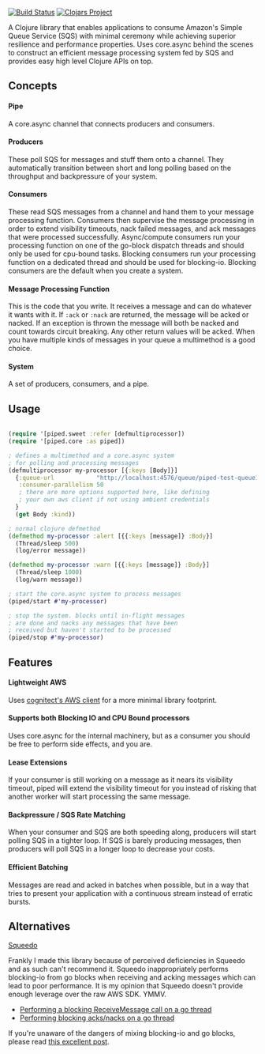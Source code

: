 [![Build Status](https://travis-ci.com/rutledgepaulv/piped.svg?branch=master)](https://travis-ci.com/rutledgepaulv/piped)
[![Clojars Project](https://img.shields.io/clojars/v/org.clojars.rutledgepaulv/piped.svg)](https://clojars.org/org.clojars.rutledgepaulv/piped)

A Clojure library that enables applications to consume Amazon's Simple Queue Service (SQS) with minimal 
ceremony while achieving superior resilience and performance properties. Uses core.async behind the scenes 
to construct an efficient message processing system fed by SQS and provides easy high level Clojure APIs on top.

## Concepts

#### Pipe

A core.async channel that connects producers and consumers.

#### Producers

These poll SQS for messages and stuff them onto a channel. They automatically transition between
short and long polling based on the throughput and backpressure of your system.

#### Consumers

These read SQS messages from a channel and hand them to your message processing function. Consumers 
then supervise the message processing in order to extend visibility timeouts, nack failed messages, 
and ack messages that were processed successfully. Async/compute consumers run your processing function 
on one of the go-block dispatch threads and should only be used for cpu-bound tasks. Blocking consumers 
run your processing function on a dedicated thread and should be used for blocking-io. Blocking consumers
are the default when you create a system.

#### Message Processing Function

This is the code that you write. It receives a message and can do whatever it wants with it. 
If `:ack` or `:nack` are returned, the message will be acked or nacked. If an exception is thrown 
the message will both be nacked and count towards circuit breaking. Any other return values will be 
acked. When you have multiple kinds of messages in your queue a multimethod is a good choice.

#### System

A set of producers, consumers, and a pipe.


## Usage

```clojure 

(require '[piped.sweet :refer [defmultiprocessor])
(require '[piped.core :as piped])

; defines a multimethod and a core.async system 
; for polling and processing messages
(defmultiprocessor my-processor [{:keys [Body]}]
  {:queue-url            "http://localhost:4576/queue/piped-test-queue17184"
   :consumer-parallelism 50
   ; there are more options supported here, like defining
   ; your own aws client if not using ambient credentials
  }
  (get Body :kind))

; normal clojure defmethod
(defmethod my-processor :alert [{{:keys [message]} :Body}]
  (Thread/sleep 500)
  (log/error message))

(defmethod my-processor :warn [{{:keys [message]} :Body}]
  (Thread/sleep 1000)
  (log/warn message))

; start the core.async system to process messages
(piped/start #'my-processor)

; stop the system. blocks until in-flight messages
; are done and nacks any messages that have been
; received but haven't started to be processed
(piped/stop #'my-processor)

```

## Features

#### Lightweight AWS
Uses [cognitect's AWS client](https://github.com/cognitect-labs/aws-api) for a more minimal library footprint.

#### Supports both Blocking IO and CPU Bound processors
Uses core.async for the internal machinery, but as a consumer you should be free to perform side effects, and you are.

#### Lease Extensions
If your consumer is still working on a message as it nears its visibility timeout, piped will extend the visibility timeout
for you instead of risking that another worker will start processing the same message.

#### Backpressure / SQS Rate Matching
When your consumer and SQS are both speeding along, producers will start polling SQS in a tighter loop. If SQS is 
barely producing messages, then producers will poll SQS in a longer loop to decrease your costs.

#### Efficient Batching
Messages are read and acked in batches when possible, but in a way that tries to present your application with a continuous
stream instead of erratic bursts.


## Alternatives

[Squeedo](https://github.com/TheClimateCorporation/squeedo)

Frankly I made this library because of perceived deficiencies in Squeedo and as such can't recommend it.
Squeedo inappropriately performs blocking-io from go blocks when receiving and acking messages which can
lead to poor performance. It is my opinion that Squeedo doesn't provide enough leverage over the raw AWS SDK. 
YMMV.

- [Performing a blocking ReceiveMessage call on a go thread](https://github.com/TheClimateCorporation/squeedo/blob/master/src/com/climate/squeedo/sqs_consumer.clj#L34-L36)
- [Performing blocking acks/nacks on a go thread](https://github.com/TheClimateCorporation/squeedo/blob/master/src/com/climate/squeedo/sqs_consumer.clj#L87-L91)

If you're unaware of the dangers of mixing blocking-io and go blocks, please read [this excellent post](https://eli.thegreenplace.net/2017/clojure-concurrency-and-blocking-with-coreasync/).

